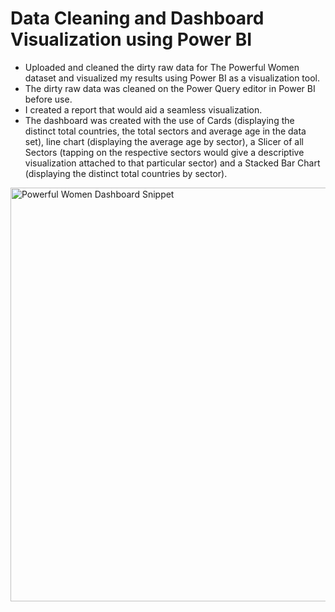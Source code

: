 # Data Cleaning and Dashboard Visualization using Power BI
- Uploaded and cleaned the dirty raw data for The Powerful Women dataset and visualized my results using Power BI as a visualization tool.
- The dirty raw data was cleaned on the Power Query editor in Power BI before use.
- I created a report that would aid a seamless visualization.
- The dashboard was created with the use of Cards (displaying the distinct total countries, the total sectors and average age in the data set), line chart (displaying the average age by sector), a Slicer of all Sectors (tapping on the respective sectors would give a descriptive visualization attached to that particular sector) and a Stacked Bar Chart (displaying the distinct total countries by sector). 
 <img width="662" alt="Powerful Women Dashboard Snippet" src="https://github.com/IOJ-20/Data-Cleaning-Visualization/assets/167979815/673318a1-7c98-439d-a0d3-c807cd4fe10c">
